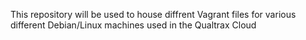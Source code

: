 This repository will be used to house diffrent Vagrant files for various different Debian/Linux machines used in the Qualtrax Cloud
